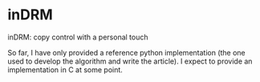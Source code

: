 # inDRM
inDRM: copy control with a personal touch

So far, I have only provided a reference python implementation (the one used to develop the algorithm and write the article). I expect to provide an implementation in C at some point.
